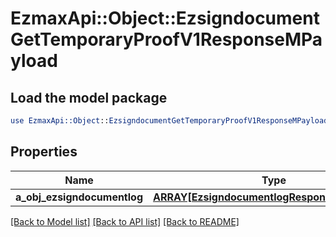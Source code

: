 # EzmaxApi::Object::EzsigndocumentGetTemporaryProofV1ResponseMPayload

## Load the model package
```perl
use EzmaxApi::Object::EzsigndocumentGetTemporaryProofV1ResponseMPayload;
```

## Properties
Name | Type | Description | Notes
------------ | ------------- | ------------- | -------------
**a_obj_ezsigndocumentlog** | [**ARRAY[EzsigndocumentlogResponseCompound]**](EzsigndocumentlogResponse.md) |  | 

[[Back to Model list]](../README.md#documentation-for-models) [[Back to API list]](../README.md#documentation-for-api-endpoints) [[Back to README]](../README.md)


